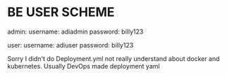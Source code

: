 # BE USER SCHEME 

admin:
    username: adiadmin
    password: billy123

user:
    username: adiuser
    password: billy123

Sorry I didn't do Deployment.yml not really understand about docker and kubernetes.
Usually DevOps made deployment yaml
